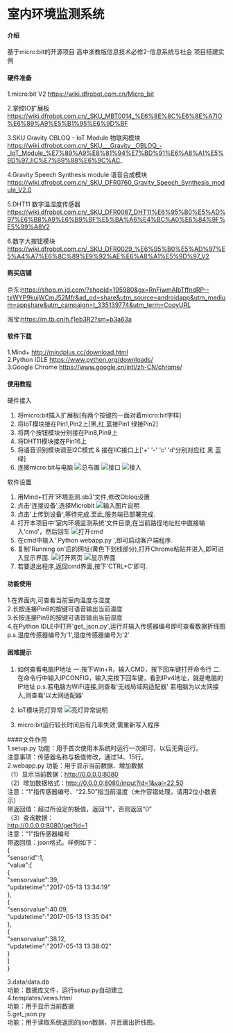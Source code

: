 # 室内环境监测系统

#### 介绍
基于micro:bit的开源项目
高中浙教版信息技术必修2-信息系统与社会 项目搭建实例

#### 硬件准备
1.micro:bit V2
https://wiki.dfrobot.com.cn/Micro_bit

2.掌控IO扩展板
https://wiki.dfrobot.com.cn/_SKU_MBT0014_%E6%8E%8C%E6%8E%A7IO%E6%89%A9%E5%B1%95%E6%9D%BF

3.SKU Gravity OBLOQ - IoT Module 物联网模块 
https://wiki.dfrobot.com.cn/_SKU___Gravity__OBLOQ_-_IoT_Module_%E7%89%A9%E8%81%94%E7%BD%91%E6%A8%A1%E5%9D%97_IIC%E7%89%88%E6%9C%AC_

4.Gravity Speech Synthesis module 语音合成模块
https://wiki.dfrobot.com.cn/_SKU_DFR0760_Gravity_Speech_Synthesis_module_V2.0

5.DHT11 数字温湿度传感器
https://wiki.dfrobot.com.cn/_SKU_DFR0067_DHT11%E6%95%B0%E5%AD%97%E6%B8%A9%E6%B9%BF%E5%BA%A6%E4%BC%A0%E6%84%9F%E5%99%A8V2

6.数字大按钮模块
https://wiki.dfrobot.com.cn/_SKU_DFR0029_%E6%95%B0%E5%AD%97%E5%A4%A7%E6%8C%89%E9%92%AE%E6%A8%A1%E5%9D%97_V2

#### 购买店铺
京东:https://shop.m.jd.com/?shopId=195980&gx=RnFiwmAIbTffndRP--txWYP9kujWCmJ52Mfr&ad_od=share&utm_source=androidapp&utm_medium=appshare&utm_campaign=t_335139774&utm_term=CopyURL

淘宝:https://m.tb.cn/h.f1eb3R2?sm=b3a63a

#### 软件下载
1.Mind+  http://mindplus.cc/download.html                                                                                                                          
2.Python IDLE https://www.python.org/downloads/                                                                                                                         
3.Google Chrome https://www.google.cn/intl/zh-CN/chrome/

#### 使用教程
硬件接入
1.  将micro:bit插入扩展板[有两个按键的一面对着micro:bit字样]
2.  将IoT模块接在Pin1,Pin2上[黑,红,蓝接Pin1 绿接Pin2]
3.  将两个按钮模块分别接在Pin8,Pin9上
4.  将DHT11模块接在Pin16上
5.  将语音识别模块调至I2C模式 & 接在IIC接口上['+' '-' 'c' 'd'分别对应红 黑 蓝 绿]
6.  连接micro:bit与电脑
![总布置](https://images.gitee.com/uploads/images/2021/0830/094227_ee83d954_9537357.jpeg "IMG_20210830_093454.jpg")
![接口](https://images.gitee.com/uploads/images/2021/0830/094247_b03d3179_9537357.jpeg "微信图片_20210830093659.jpg")
![接入](https://images.gitee.com/uploads/images/2021/0830/094308_e49835a2_9537357.jpeg "IMG_20210830_093426.jpg")

软件设置
1.  用Mind+打开'环境监测.sb3'文件,修改Obloq设置
2.  点击'连接设备',选择Microbit
![输入图片说明](https://images.gitee.com/uploads/images/2021/0830/085818_a332f89a_9537357.png "屏幕截图(6).png")
3.  点击'上传到设备',等待完成.至此,服务端已部署完成.
4.  打开本项目中'室内环境监测系统'文件目录,在当前路径地址栏中直接输入‘cmd’，然后回车
![打开cmd](https://images.gitee.com/uploads/images/2021/0830/090648_f25d9f00_9537357.png "屏幕截图(10).png")
5.  在cmd中输入' Python webapp.py ',即可启动客户端程序.
6.  复制'Running on'后的网址(黄色下划线部分),打开Chrome粘贴并进入,即可进入显示界面.
![打开网页](https://images.gitee.com/uploads/images/2021/0830/091255_acfff8fd_9537357.jpeg "屏幕截图(13)_LI.jpg")
![显示界面](https://images.gitee.com/uploads/images/2021/0830/091648_3d7fe511_9537357.png "屏幕截图(15).png")
7.  若要退出程序,返回cmd界面,按下'CTRL+C'即可.

#### 功能使用
1.在界面内,可查看当前室内温度与湿度                               
2.长按连接Pin8的按键可语音输出当前温度                                
3.长按连接Pin9的按键可语音输出当前湿度                                 
4.在Python IDLE中打开'get_json.py',运行并输入传感器编号即可查看数据折线图       
p.s.温度传感器编号为'1',湿度传感器编号为'2'

#### 困难提示
1.  如何查看电脑IP地址
        一.按下Win+R，输入CMD，按下回车键打开命令行
        二.在命令行中输入IPCONFIG，输入完按下回车键，看到IPv4地址，就是电脑的IP地址
        p.s.若电脑为WiFi连接,则查看'无线局域网适配器'
            若电脑为以太网接入,则查看'以太网适配器'

2.  IoT模块亮灯异常
![亮灯异常说明](https://images.gitee.com/uploads/images/2021/0830/083029_4ba79e61_9537357.png "屏幕截图(4).png")
        
3.  micro:bit运行较长时间后有几率失效,需重新写入程序

####文件作用                                                                                                     
1.setup.py
功能：用于首次使用本系统时运行一次即可，以后无需运行。                                                                           
注意事项：传感器名称与极值修改，通过14、15行。                                                     
2.webapp.py 
功能：用于显示当前数据、增加数据                                                       
（1）显示当前数据：http://0.0.0.0:8080                                                                                      
（2）增加数据格式：http://0.0.0.0:8080/input?id=1&val=22.50                                                                                                                           
     注意：“1”指传感器编号、“22.50”指当前温度（未作容错处理，请用2位小数表示）                                                                                              
     带返回值：超过所设定的极值，返回“1”，否则返回“0”                                                                             
（3）查询数据：                                                                                                                    
    http://0.0.0.0:8080/get?id=1                                                                 
    注意：“1”指传感器编号                                                         
    带返回值：json格式。样例如下：                                               
{                                        
    "sensorid":1,                     
    "value":[                            
            {                       
                "sensorvalue":39,                         
                "updatetime":"2017-05-13 13:34:19"                           
            },                      
            {                          
                "sensorvalue":40.09,                   
                "updatetime":"2017-05-13 13:35:04"                                 
            },                                             
            {                                                 
                "sensorvalue":38.12,                                                    
                "updatetime":"2017-05-13 13:38:02"                                       
            }                                               
        ]                                              
}                                                       

3.data/data.db                                              
功能：数据库文件，运行setup.py自动建立                                                   
4.templates/vews.html                     
功能：用于显示当前数据                          
5.get_json.py                                 
功能：用于读取系统返回的json数据，并且画出折线图。
